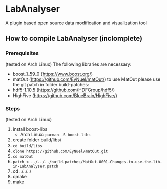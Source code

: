 # LabAnalyser
A plugin based open source data modification and visualization tool

## How to compile LabAnalyser (inclomplete)

### Prerequisites

(tested on Arch Linux)
The following libraries are necessary:
- boost_1_59_0 (https://www.boost.org/)
- matOut (https://github.com/EyNuel/matOut/) to use MatOut please use the git patch in folder build-patches:
- hdf5-1.10.5 (https://github.com/HDFGroup/hdf5/)
- HighFive (https://github.com/BlueBrain/HighFive/)

### Steps  
(tested on Arch Linux)

1. install boost-libs 
   - Arch Linux: `pacman -S boost-libs`
2. create folder build/libs/
3. `cd build/libs`
4. `clone https://github.com/EyNuel/matOut.git` 
5. `cd matOut`
6. `patch < ../../../build-patches/MatOut-0001-Changes-to-use-the-lib-in-LabAnalyser.patch`
7. cd ../../../
8. qmake
9.  make

